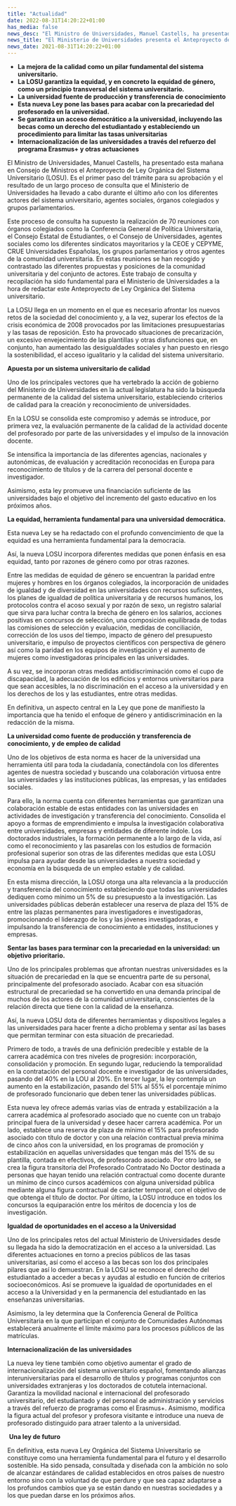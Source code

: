 ```yaml
---
title: "Actualidad"   
date: 2022-08-31T14:20:22+01:00
has_media: false
news_desc: "El Ministro de Universidades, Manuel Castells, ha presentado esta mañana en Consejo de Ministros el Anteproyecto de Ley Orgánica del Sistema Universitario (LOSU). Es el primer paso del trámite para su aprobación y el resultado de un largo proceso de consulta que el Ministerio de Universidades ha llevado a cabo durante el último año con los diferentes actores del sistema universitario, agentes sociales, órganos colegiados y grupos parlamentarios."
news_title: "El Ministerio de Universidades presenta el Anteproyecto de Ley Orgánica del Sistema Universitario"
news_date: 2021-08-31T14:20:22+01:00
---
```

<ul>
<li><b>La mejora de la calidad como un pilar fundamental del sistema universitario.</b></li>
<li><b>La LOSU garantiza la equidad, y en concreto la equidad de g&eacute;nero, como un principio transversal del sistema universitario.</b></li>
<li><b>La universidad fuente de producci&oacute;n y transferencia de conocimiento</b></li>
<li><b>Esta nueva Ley pone las bases para acabar con la precariedad del profesorado en la universidad</b><b>.</b></li>
<li><b>Se garantiza un acceso democr&aacute;tico a la universidad, incluyendo las becas como un derecho del estudiantado y estableciendo un procedimiento para limitar las tasas universitarias</b></li>
<li><b>Internacionalizaci&oacute;n de las universidades a trav&eacute;s del refuerzo del programa Erasmus+ y otras actuaciones</b></li>
</ul>
<p>El Ministro de Universidades, Manuel Castells, ha presentado esta ma&ntilde;ana en Consejo de Ministros el Anteproyecto de Ley Org&aacute;nica del Sistema Universitario (LOSU). Es el primer paso del tr&aacute;mite para su aprobaci&oacute;n y el resultado de un largo proceso de consulta que el Ministerio de Universidades ha llevado a cabo durante el &uacute;ltimo a&ntilde;o con los diferentes actores del sistema universitario, agentes sociales, &oacute;rganos colegiados y grupos parlamentarios.</p>
<p>Este proceso de consulta ha supuesto la realizaci&oacute;n de 70 reuniones con &oacute;rganos colegiados como la Conferencia General de Pol&iacute;tica Universitaria, el Consejo Estatal de Estudiantes, o el Consejo de Universidades, agentes sociales como los diferentes sindicatos mayoritarios y la CEOE y CEPYME, CRUE Universidades Espa&ntilde;olas, los grupos parlamentarios y otros agentes de la comunidad universitaria. En estas reuniones se han recogido y contrastado las diferentes propuestas y posiciones de la comunidad universitaria y del conjunto de actores. Este trabajo de consulta y recopilaci&oacute;n ha sido fundamental para el Ministerio de Universidades a la hora de redactar este Anteproyecto de Ley Org&aacute;nica del Sistema universitario.</p>
<p>La LOSU llega en un momento en el que es necesario afrontar los nuevos retos de la sociedad del conocimiento y, a la vez, superar los efectos de la crisis econ&oacute;mica de 2008 provocados por las limitaciones presupuestarias y las tasas de reposici&oacute;n. Esto ha provocado situaciones de precarizaci&oacute;n, un excesivo envejecimiento de las plantillas y otras disfunciones que, en conjunto, han aumentado las desigualdades sociales y han puesto en riesgo la sostenibilidad, el acceso igualitario y la calidad del sistema universitario.</p>
<p><b>Apuesta por un sistema universitario de calidad</b></p>
<p>Uno de los principales vectores que ha vertebrado la acci&oacute;n de gobierno del Ministerio de Universidades en la actual legislatura ha sido la b&uacute;squeda permanente de la calidad del sistema universitario, estableciendo criterios de calidad para la creaci&oacute;n y reconocimiento de universidades.</p>
<p>En la LOSU se consolida este compromiso y adem&aacute;s se introduce, por primera vez, la evaluaci&oacute;n permanente de la calidad de la actividad docente del profesorado por parte de las universidades y el impulso de la innovaci&oacute;n docente.</p>
<p>Se intensifica la importancia de las diferentes agencias, nacionales y auton&oacute;micas, de evaluaci&oacute;n y acreditaci&oacute;n reconocidas en Europa para reconocimiento de t&iacute;tulos y de la carrera del personal docente e investigador.</p>
<p>Asimismo, esta ley promueve una financiaci&oacute;n suficiente de las universidades bajo el objetivo del incremento del gasto educativo en los pr&oacute;ximos a&ntilde;os.&nbsp;&nbsp;</p>
<p><b>La equidad, herramienta fundamental para una universidad democr&aacute;tica.</b></p>
<p>Esta nueva Ley se ha redactado con el profundo convencimiento de que la equidad es una herramienta fundamental para la democracia.</p>
<p>As&iacute;, la nueva LOSU incorpora diferentes medidas que ponen &eacute;nfasis en esa equidad, tanto por razones de g&eacute;nero como por otras razones.</p>
<p>Entre las medidas de equidad de g&eacute;nero se encuentran la paridad entre mujeres y hombres en los &oacute;rganos colegiados, la incorporaci&oacute;n de unidades de igualdad y de diversidad en las universidades con recursos suficientes, los planes de igualdad de pol&iacute;tica universitaria y de recursos humanos, los protocolos contra el acoso sexual y por raz&oacute;n de sexo, un registro salarial que sirva para luchar contra la brecha de g&eacute;nero en los salarios, acciones positivas en concursos de selecci&oacute;n, una composici&oacute;n equilibrada de todas las comisiones de selecci&oacute;n y evaluaci&oacute;n, medidas de conciliaci&oacute;n, correcci&oacute;n de los usos del tiempo, impacto de g&eacute;nero del presupuesto universitario, e impulso de proyectos cient&iacute;ficos con perspectiva de g&eacute;nero as&iacute; como la paridad en los equipos de investigaci&oacute;n y el aumento de mujeres como investigadoras principales en las universidades. &nbsp;</p>
<p>A su vez, se incorporan otras medidas antidiscriminaci&oacute;n como el cupo de discapacidad, la adecuaci&oacute;n de los edificios y entornos universitarios para que sean accesibles, la no discriminaci&oacute;n en el acceso a la universidad y en los derechos de los y las estudiantes, entre otras medidas.</p>
<p>En definitiva, un aspecto central en la Ley que pone de manifiesto la importancia que ha tenido el enfoque de g&eacute;nero y antidiscriminaci&oacute;n en la redacci&oacute;n de la misma.</p>
<p><b>La universidad como fuente de producci&oacute;n y transferencia de conocimiento, y de empleo de calidad &nbsp;</b></p>
<p>Uno de los objetivos de esta norma es hacer de la universidad una herramienta &uacute;til para toda la ciudadan&iacute;a, conect&aacute;ndola con los diferentes agentes de nuestra sociedad y buscando una colaboraci&oacute;n virtuosa entre las universidades y las instituciones p&uacute;blicas, las empresas, y las entidades sociales.</p>
<p>Para ello, la norma cuenta con diferentes herramientas que garantizan una colaboraci&oacute;n estable de estas entidades con las universidades en actividades de investigaci&oacute;n y transferencia del conocimiento. Consolida el apoyo a formas de emprendimiento e impulsa la investigaci&oacute;n colaborativa entre universidades, empresas y entidades de diferente &iacute;ndole. Los doctorados industriales, la formaci&oacute;n permanente a lo largo de la vida, as&iacute; como el reconocimiento y las pasarelas con los estudios de formaci&oacute;n profesional superior son otras de las diferentes medidas que esta LOSU impulsa para ayudar desde las universidades a nuestra sociedad y econom&iacute;a en la b&uacute;squeda de un empleo estable y de calidad.</p>
<p>En esta misma direcci&oacute;n, la LOSU otorga una alta relevancia a la producci&oacute;n y transferencia del conocimiento estableciendo que todas las universidades dediquen como m&iacute;nimo un 5% de su presupuesto a la investigaci&oacute;n. Las universidades p&uacute;blicas deber&aacute;n establecer una reserva de plaza del 15% de entre las plazas permanentes para investigadores e investigadoras, promocionando el liderazgo de los y las j&oacute;venes investigadoras, e impulsando la transferencia de conocimiento a entidades, instituciones y empresas.&nbsp;</p>
<p><b>Sentar las bases para terminar con la precariedad en la universidad: un objetivo prioritario.</b></p>
<p>Uno de los principales problemas que afrontan nuestras universidades es la situaci&oacute;n de precariedad en la que se encuentra parte de su personal, principalmente del profesorado asociado. Acabar con esa situaci&oacute;n estructural de precariedad se ha convertido en una demanda principal de muchos de los actores de la comunidad universitaria, conscientes de la relaci&oacute;n directa que tiene con la calidad de la ense&ntilde;anza.</p>
<p>As&iacute;, la nueva LOSU dota de diferentes herramientas y dispositivos legales a las universidades para hacer frente a dicho problema y sentar as&iacute; las bases que permitan terminar con esta situaci&oacute;n de precariedad.</p>
<p>Primero de todo, a trav&eacute;s de una definici&oacute;n predecible y estable de la carrera acad&eacute;mica con tres niveles de progresi&oacute;n: incorporaci&oacute;n, consolidaci&oacute;n y promoci&oacute;n. En segundo lugar, reduciendo la temporalidad en la contrataci&oacute;n del personal docente e investigador de las universidades, pasando del 40% en la LOU al 20%. En tercer lugar, la ley contempla un aumento en la estabilizaci&oacute;n, pasando del 51% al 55% el porcentaje m&iacute;nimo de profesorado funcionario que deben tener las universidades p&uacute;blicas.</p>
<p>Esta nueva ley ofrece adem&aacute;s varias v&iacute;as de entrada y estabilizaci&oacute;n a la carrera acad&eacute;mica al profesorado asociado que no cuente con un trabajo principal fuera de la universidad y desee hacer carrera acad&eacute;mica. Por un lado, establece una reserva de plaza de m&iacute;nimo el 15% para profesorado asociado con t&iacute;tulo de doctor y con una relaci&oacute;n contractual previa m&iacute;nima de cinco a&ntilde;os con la universidad, en los programas de promoci&oacute;n y estabilizaci&oacute;n en aquellas universidades que tengan m&aacute;s del 15% de su plantilla, contada en efectivos, de profesorado asociado. Por otro lado, se crea la figura transitoria del Profesorado Contratado No Doctor destinada a personas que hayan tenido una relaci&oacute;n contractual como docente durante un m&iacute;nimo de cinco cursos acad&eacute;micos con alguna universidad p&uacute;blica mediante alguna figura contractual de car&aacute;cter temporal, con el objetivo de que obtenga el t&iacute;tulo de doctor. Por &uacute;ltimo, la LOSU introduce en todos los concursos la equiparaci&oacute;n entre los m&eacute;ritos de docencia y los de investigaci&oacute;n.</p>
<p><b>Igualdad de oportunidades en el acceso a la Universidad</b></p>
<p>Uno de los principales retos del actual Ministerio de Universidades desde su llegada ha sido la democratizaci&oacute;n en el acceso a la universidad. Las diferentes actuaciones en torno a precios p&uacute;blicos de las tasas universitarias, as&iacute; como el acceso a las becas son los dos principales pilares que as&iacute; lo demuestran. En la LOSU se reconoce el derecho del estudiantado a acceder a becas y ayudas al estudio en funci&oacute;n de criterios socioecon&oacute;micos. As&iacute; se promueve la igualdad de oportunidades en el acceso a la Universidad y en la permanencia del estudiantado en las ense&ntilde;anzas universitarias.</p>
<p>Asimismo, la ley determina que la Conferencia General de Pol&iacute;tica Universitaria en la que participan el conjunto de Comunidades Aut&oacute;nomas establecer&aacute; anualmente el l&iacute;mite m&aacute;ximo para los procesos p&uacute;blicos de las matr&iacute;culas.</p>
<p><b>Internacionalizaci&oacute;n de las universidades</b></p>
<p>La nueva ley tiene tambi&eacute;n como objetivo aumentar el grado de internacionalizaci&oacute;n del sistema universitario espa&ntilde;ol, fomentando alianzas interuniversitarias para el desarrollo de t&iacute;tulos y programas conjuntos con universidades extranjeras y los doctorados de cotutela internacional. Garantiza la movilidad nacional e internacional del profesorado universitario, del estudiantado y del personal de administraci&oacute;n y servicios a trav&eacute;s del refuerzo de programas como el Erasmus+. Asimismo, modifica la figura actual del profesor y profesora visitante e introduce una nueva de profesorado distinguido para atraer talento a la universidad.</p>
<p>&nbsp;<b>Una ley de futuro</b></p>
<p>En definitiva, esta nueva Ley Org&aacute;nica del Sistema Universitario se constituye como una herramienta fundamental para el futuro y el desarrollo sostenible. Ha sido pensada, consultada y dise&ntilde;ada con la ambici&oacute;n no solo de alcanzar est&aacute;ndares de calidad establecidos en otros pa&iacute;ses de nuestro entorno sino con la voluntad de que perdure y que sea capaz adaptarse a los profundos cambios que ya se est&aacute;n dando en nuestras sociedades y a los que puedan darse en los pr&oacute;ximos a&ntilde;os.</p>